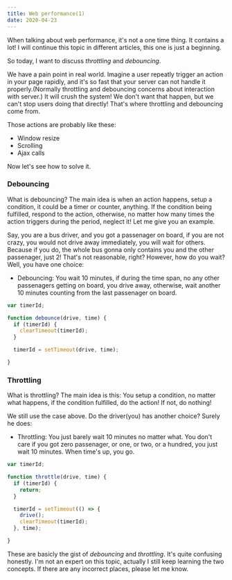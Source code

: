 ```yaml
---
title: Web performance(1)
date: 2020-04-23
---
```


When talking about web performance, it's not a one time thing. It contains a lot! I will continue this topic in different articles, this one is just a beginning.

So today, I want to discuss *throttling* and *debouncing*.

We have a pain point in real world. Imagine a user repeatly trigger an action in your page rapidly, and it's so fast that your server can not handle it properly.(Normally throttling and debouncing concerns about interaction with server.) It will crush the system! We don't want that happen, but we can't stop users doing that directly! That's where throttling and debouncing come from.

Those actions are probably like these:

- Window resize
- Scrolling
- Ajax calls

Now let's see how to solve it.

### Debouncing

What is debouncing? The main idea is when an action happens, setup a condition, it could be a timer or counter, anything. If the condition being fulfilled, respond to the action, otherwise, no matter how many times the action triggers during the period, neglect it! Let me give you an example.

Say, you are a bus driver, and you got a passenager on board, if you are not crazy, you would not drive away immediately, you will wait for others. Because if you do, the whole bus gonna only contains you and the other passenager, just 2! That's not reasonable, right? However, how do you wait? Well, you have one choice:

- Debouncing: You wait 10 minutes, if during the time span, no any other passenagers getting on board, you drive away, otherwise, wait another 10 minutes counting from the last passenager on board.

``` js
var timerId;

function debounce(drive, time) {
  if (timerId) {
    clearTimeout(timerId);
  }

  timerId = setTimeout(drive, time);

}
```

### Throttling

What is throttling? The main idea is this: You setup a condition, no matter what happens, if the condition fulfilled, do the action! If not, do nothing!

We still use the case above. Do the driver(you) has another choice? Surely he does:

- Throttling: You just barely wait 10 minutes no matter what. You don't care if you got zero passenager, or one, or two, or a hundred, you just wait 10 minutes. When time's up, you go.

``` js
var timerId;

function throttle(drive, time) {
  if (timerId) {
    return;
  }

  timerId = setTimeout(() => {
    drive();
    clearTimeout(timerId);
  }, time);

}
```

These are basicly the gist of *debouncing* and *throttling*. It's quite confusing honestly. I'm not an expert on this topic, actually I still keep learning the two concepts. If there are any incorrect places, please let me know.
